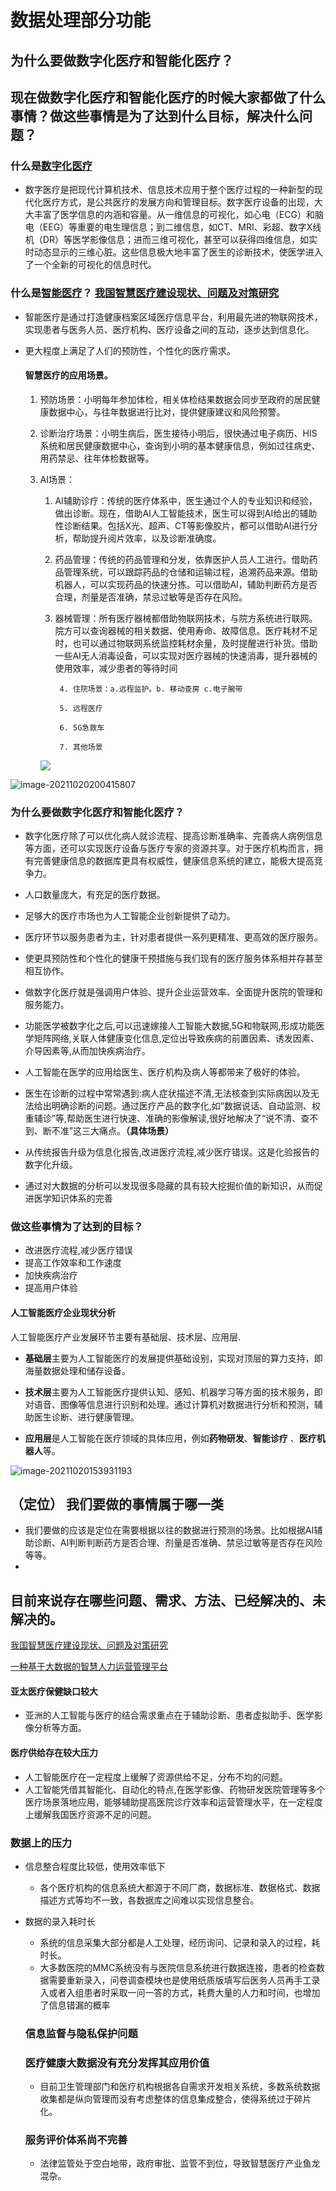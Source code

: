 # 数据处理部分功能

## 为什么要做数字化医疗和智能化医疗？

## 现在做数字化医疗和智能化医疗的时候大家都做了什么事情？做这些事情是为了达到什么目标，解决什么问题？

### 什么是[数字化医疗](https://www.jianshu.com/p/0967e5f6e5dd)

+  数字医疗是把现代计算机技术、信息技术应用于整个医疗过程的一种新型的现代化医疗方式，是公共医疗的发展方向和管理目标。数字医疗设备的出现，大大丰富了医学信息的内涵和容量。从一维信息的可视化，如心电（ECG）和脑电（EEG）等重要的电生理信息；到二维信息，如CT、MRI、彩超、数字X线机（DR）等医学影像信息；进而三维可视化，甚至可以获得四维信息，如实时动态显示的三维心脏。这些信息极大地丰富了医生的诊断技术，使医学进入了一个全新的可视化的信息时代。

### 什么是[智能医疗](https://www.huxiu.com/article/427870.html?f=member_article)？  [我国智慧医疗建设现状、问题及对策研究](http://qikan-cqvip-com.webvpn.cuit.edu.cn:8118/Qikan/Article/ReadIndex?id=7103706941&info=%2bkzY%2bVDzghL62KhZC42f4eyiQ%2fk3cNSm860Ml0eGnByziPq84Q1%2fpA%3d%3d)

+ 智能医疗是通过打造健康档案区域医疗信息平台，利用最先进的物联网技术，实现患者与医务人员、医疗机构、医疗设备之间的互动，逐步达到信息化。

+ 更大程度上满足了人们的预防性，个性化的医疗需求。

  #### 智慧医疗的应用场景。

     1. 预防场景：小明每年参加体检，相关体检结果数据会同步至政府的居民健康数据中心，与往年数据进行比对，提供健康建议和风险预警。

     2. 诊断治疗场景：小明生病后，医生接待小明后，很快通过电子病历、HIS系统和居民健康数据中心，查询到小明的基本健康信息，例如过往病史、用药禁忌、往年体检数据等。

     3. AI场景：

        1.  AI辅助诊疗：传统的医疗体系中，医生通过个人的专业知识和经验，做出诊断。现在，借助AI人工智能技术，医生可以得到AI给出的辅助性诊断结果。包括X光、超声、CT等影像胶片，都可以借助AI进行分析，帮助提升阅片效率，以及诊断准确度。
        2. 药品管理：传统的药品管理和分发，依靠医护人员人工进行。借助药品管理系统，可以跟踪药品的仓储和运输过程，追溯药品来源。借助机器人，可以实现药品的快速分拣。可以借助AI，辅助判断药方是否合理，剂量是否准确，禁忌过敏等是否存在风险。
        3. 器械管理：所有医疗器械都借助物联网技术，与院方系统进行联网。院方可以查询器械的相关数据、使用寿命、故障信息。医疗耗材不足时，也可以通过物联网系统监控耗材余量，及时提醒进行补货。借助一些AI无人消毒设备，可以实现对医疗器械的快速消毒，提升器械的使用效率，减少患者的等待时间

  				4. 住院场景：a.远程监护。b. 移动查房 c.电子腕带
        		
  				5. 远程医疗
        		
  				6. 5G急救车
        		
  				7. 其他场景

         ![](https://img.huxiucdn.com/article/content/202105/14/092636291039.png?imageView2/2/w/1000/format/png/interlace/1/q/85)

![image-20211020200415807](/Users/dailinfeng/Library/Application%20Support/typora-user-images/image-20211020200415807.png)

### 为什么要做数字化医疗和智能化医疗？

+ 数字化医疗除了可以优化病人就诊流程、提高诊断准确率、完善病人病例信息等方面，还可以实现医疗设备与医疗专家的资源共享。对于医疗机构而言，拥有完善健康信息的数据库更具有权威性，健康信息系统的建立，能极大提高竞争力。

+ 人口数量庞大，有充足的医疗数据。
+ 足够大的医疗市场也为人工智能企业创新提供了动力。
+ 医疗环节以服务患者为主，针对患者提供一系列更精准、更高效的医疗服务。
+ 使更具预防性和个性化的健康干预措施与我们现有的医疗服务体系相并存甚至相互协作。
+ 做数字化医疗就是强调用户体验、提升企业运营效率、全面提升医院的管理和服务能力。
+ 功能医学被数字化之后,可以迅速嫁接人工智能大数据,5G和物联网,形成功能医学矩阵网络,关联人体健康变化信息,定位出导致疾病的前置因素、诱发因素、介导因素等,从而加快疾病治疗。
+ 人工智能在医学的应用给医生、医疗机构及病人等都带来了极好的体验。
+ 医生在诊断的过程中常常遇到:病人症状描述不清,无法核查到实际病因以及无法给出明确诊断的问题。通过医疗产品的数字化,如“数据说话、自动监测、权重辅诊”等,帮助医生进行快速、准确的影像解读,很好地解决了“说不清、查不到、断不准”这三大痛点。**（具体场景）**
+ 从传统报告升级为信息化报告,改进医疗流程,减少医疗错误。这是化验报告的数字化升级。
+ 
  通过对大数据的分析可以发现很多隐藏的具有较大挖掘价值的新知识，从而促进医学知识体系的完善

### 做这些事情为了达到的目标？

+ 改进医疗流程,减少医疗错误
+ 提高工作效率和工作速度
+ 加快疾病治疗
+ 提高用户体验

#### 人工智能医疗企业现状分析

人工智能医疗产业发展环节主要有基础层、技术层、应用层.

*  **基础层**主要为人工智能医疗的发展提供基础设别，实现对顶层的算力支持，即海量数据处理和储存设备。

*  **技术层**主要为人工智能医疗提供认知、感知、机器学习等方面的技术服务，即对语音、图像等信息进行识别和处理。通过计算机对数据进行分析和预测，辅助医生诊断、进行健康管理。

*  **应用层**是人工智能在医疗领域的具体应用，例如**药物研发**、**智能诊疗** 、**医疗机器人**等。

  ![image-20211020153931193](/Users/dailinfeng/Library/Application%20Support/typora-user-images/image-20211020153931193.png)

  



## （定位） 我们要做的事情属于哪一类

+ 我们要做的应该是定位在需要根据以往的数据进行预测的场景。比如根据AI辅助诊断、AI判断判断药方是否合理、剂量是否准确、禁忌过敏等是否存在风险等等。
+ 



## 目前来说存在哪些问题、需求、方法、已经解决的、未解决的。

[我国智慧医疗建设现状、问题及对策研究](http://qikan-cqvip-com.webvpn.cuit.edu.cn:8118/Qikan/Article/ReadIndex?id=7103706941&info=%2bkzY%2bVDzghL62KhZC42f4eyiQ%2fk3cNSm860Ml0eGnByziPq84Q1%2fpA%3d%3d)

[一种基于大数据的智慧人力运营管理平台](http://kns-cnki-net-s.webvpn.cuit.edu.cn:8118/KXReader/Detail?invoice=CdJ8FWQScKBrbx9PoGmSyHy%2BEJ%2BS6BNVDTshRnl%2BRAU%2FCj1X5IWB26O7xPJt4ZEvl6tnwpqX1A5qxaxMLuXR94CeXbHc%2BHaai%2FFfuaDLHwWmmu9z55%2FMnWsOyiY7YJdAd8lTMY38Z4bz65UPNaKgZlTYaJtwGYieo0MxNQQLSYA%3D&DBCODE=CJFD&FileName=WXXJ202004111&TABLEName=cjfdlast2020&nonce=6F7B967054BE4326AF4F37858F860DB3&uid=&TIMESTAMP=1634732861968)



#### 亚太医疗保健缺口较大

+ 亚洲的人工智能与医疗的结合需求重点在于辅助诊断、患者虚拟助手、医学影像分析等方面。

#### 医疗供给存在较大压力

 + 人工智能医疗在一定程度上缓解了资源供给不足，分布不均的问题。
 + 人工智能凭借其智能化、自动化的特点,在医学影像、药物研发医院管理等多个医疗场景落地应用，能够辅助提高医院诊疗效率和运营管理水平，在一定程度上缓解我国医疗资源不足的问题。

### 数据上的压力

+ 信息整合程度比较低，使用效率低下
  + 各个医疗机构的信息系统大都源于不同厂商，数据标准、数据格式、数据描述方式等均不一致，各数据库之间难以实现信息整合。

+ 数据的录入耗时长

  + 系统的信息采集大部分都是人工处理，经历询问、记录和录入的过程，耗时长。
  + 大多数医院的MMC系统没有与医院信息系统进行数据连接，患者的检查数据需要重新录入，问卷调查模块也是使用纸质版填写后医务人员再手工录入或者入组患者时采取一问一答的方式，耗费大量的人力和时间，也增加了信息错漏的概率

  

  ###  信息监督与隐私保护问题

  ### 医疗健康大数据没有充分发挥其应用价值

  + 目前卫生管理部门和医疗机构根据各自需求开发相关系统，多数系统数据收集都是纵向管理而没有考虑整体的信息集成整合，使得系统过于碎片化。

  ### 服务评价体系尚不完善

  + 法律监管处于空白地带，政府审批、监管不到位，导致智慧医疗产业鱼龙混杂。

  

  

  

  

  

  

  

  









